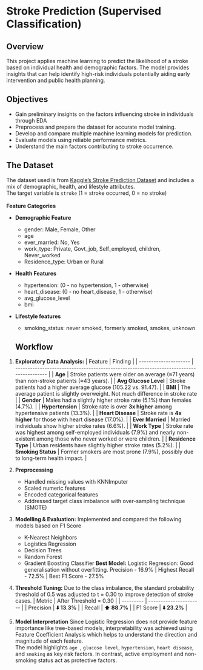 # Stroke Prediction (Supervised Classification)

## Overview
This project applies machine learning to predict the likelihood of a stroke based on individual health and demographic factors. The model provides insights that can help identify high-risk individuals potentially aiding early intervention and public health planning.

## Objectives
- Gain preliminary insights on the factors influencing stroke in individuals through EDA
- Preprocess and prepare the dataset for accurate model training.
- Develop and compare multiple machine learning models for prediction.
- Evaluate models using reliable performance metrics.
- Understand the main factors contributing to stroke occurrence.

## The Dataset
The dataset used is from [Kaggle’s Stroke Prediction Dataset](https://www.kaggle.com/datasets/fedesoriano/stroke-prediction-dataset) and includes a mix of demographic, health, and lifestyle attributes.
<br>The target variable is `stroke` (1 = stroke occurred, 0 = no stroke)</br>
<br>**Feature Categories</br>**
- **Demographic Feature**
  - gender: Male, Female, Other
  - age
  - ever_married: No, Yes
  - work_type: Private, Govt_job, Self_employed, children, Never_worked
  - Residence_type: Urban or Rural

- **Health Features**
  - hypertension: (0 - no hypertension, 1 - otherwise)
  - heart_disease: (0 - no heart_disease, 1 - otherwise)
  - avg_glucose_level
  - bmi
 
- **Lifestyle features**
  - smoking_status: never smoked, formerly smoked, smokes, unknown
   
  ## Workflow
1. **Exploratory Data Analysis:**
    | Feature               | Finding                                                                                 |
    | --------------------- | --------------------------------------------------------------------------------------- |
    | **Age**               | Stroke patients were older on average (≈71 years) than non-stroke patients (≈43 years). |
    | **Avg Glucose Level** | Stroke patients had a higher average glucose (105.22 vs. 91.47).                          |
    | **BMI**               | The average patient is slightly overweight. Not much difference in stroke rate                                   |
    | **Gender**            | Males had a slightly higher stroke rate (5.1%) than females (4.7%).                     |
    | **Hypertension**      | Stroke rate is over **3x higher** among hypertensive patients (13.3%).                  |
    | **Heart Disease**     | Stroke rate is **4x higher** for those with heart disease (17.0%).                      |
    | **Ever Married**      | Married individuals show higher stroke rates (6.6%).                                    |
    | **Work Type**         | Stroke rate was highest among self-employed individuals (7.9%) and nearly non-existent among those who never worked or were children.                          |
    | **Residence Type**    | Urban residents have slightly higher stroke rates (5.2%).                               |
    | **Smoking Status**    | Former smokers are most prone (7.9%), possibly due to long-term health impact.          |


2. **Preprocessing**
    - Handled missing values with KNNImputer
    - Scaled numeric features
    - Encoded categorical features
    - Addressed target class imbalance with over-sampling technique (SMOTE)

3. **Modelling & Evaluation:** Implemented and compared the following models based on F1 Score
    - K-Nearest Neighbors
    - Logistics Regression
    - Decision Trees
    - Random Forest
    - Gradient Boosting Classifier
  **Best Model:** Logistic Regression: Good generalisation without overfitting. Precision - 16.9% | Highest Recall - 72.5% | Best F1 Score - 27.5% 

4. **Threshold Tuning:** Due to the class imbalance, the standard probability threshold of 0.5 was adjusted to t = 0.30 to improve detection of stroke cases.
    | Metric    | After Threshold = 0.30 |
    | --------- | ---------------------- |
    | Precision | **⬇️ 13.3%**              |
    | Recall    | **⬆️ 88.7%**              |
    | F1 Score  | **⬇️ 23.2%**              |

5. **Model Interpretation**
    Since Logistic Regression does not provide feature importance like tree-based models, interpretability was achieved using Feature Coefficient Analysis which helps to understand the direction and magnitude of each feature.
     <br>The model highlights `age `, `glucose level`, `hypertension`, `heart disease`, and `smoking` as key risk factors. In contrast,  active employment and non-smoking status act as protective factors. 
